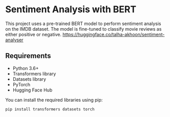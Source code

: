 # Sentiment Analysis with BERT

This project uses a pre-trained BERT model to perform sentiment analysis on the IMDB dataset. The model is fine-tuned to classify movie reviews as either positive or negative.
https://huggingface.co/talha-akhoon/sentiment-analyser

## Requirements

- Python 3.6+
- Transformers library
- Datasets library
- PyTorch
- Hugging Face Hub

You can install the required libraries using pip:
```bash
pip install transformers datasets torch

